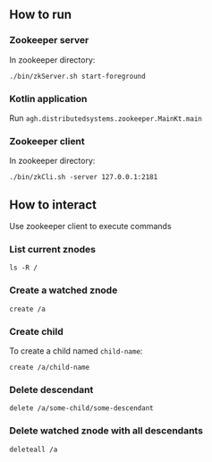 ## How to run

### Zookeeper server
In zookeeper directory:
```
./bin/zkServer.sh start-foreground
```

### Kotlin application
Run `agh.distributedsystems.zookeeper.MainKt.main`

### Zookeeper client

In zookeeper directory:
```
./bin/zkCli.sh -server 127.0.0.1:2181
```


## How to interact
Use zookeeper client to execute commands

### List current znodes
```
ls -R /
```

### Create a watched znode
```
create /a
```

### Create child
To create a child named `child-name`:
```
create /a/child-name
```

### Delete descendant
```
delete /a/some-child/some-descendant
```

### Delete watched znode with all descendants
```
deleteall /a
```
